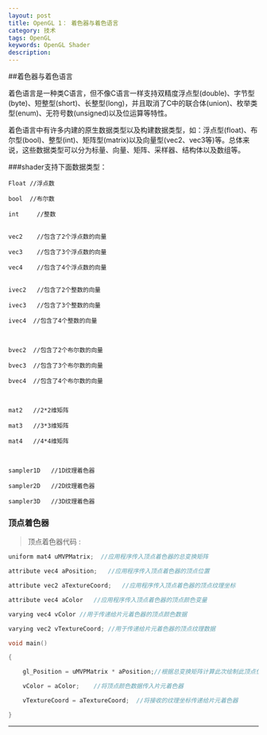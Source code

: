 ```yaml
---
layout: post  
title: OpenGL 1： 着色器与着色语言  
category: 技术  
tags: OpenGL  
keywords: OpenGL Shader  
description:   
---
```



##着色器与着色语言

着色语言是一种类C语言，但不像C语言一样支持双精度浮点型(double)、字节型(byte)、短整型(short)、长整型(long)，并且取消了C中的联合体(union)、枚举类型(enum)、无符号数(unsigned)以及位运算等特性。

着色语言中有许多内建的原生数据类型以及构建数据类型，如：浮点型(float)、布尔型(bool)、整型(int)、矩阵型(matrix)以及向量型(vec2、vec3等)等。总体来说，这些数据类型可以分为标量、向量、矩阵、采样器、结构体以及数组等。

 
###shader支持下面数据类型：

```
Float //浮点数
 
bool  //布尔数

int		//整数


vec2	//包含了2个浮点数的向量    

vec3	//包含了3个浮点数的向量    

vec4	//包含了4个浮点数的向量    


ivec2	//包含了2个整数的向量         

ivec3	//包含了3个整数的向量                  

ivec4  //包含了4个整数的向量

 

bvec2  //包含了2个布尔数的向量

bvec3  //包含了3个布尔数的向量

bvec4  //包含了4个布尔数的向量

 

mat2   //2*2维矩阵

mat3   //3*3维矩阵

mat4   //4*4维矩阵

 

sampler1D	//1D纹理着色器

sampler2D	//2D纹理着色器

sampler3D	//3D纹理着色器
```
###  顶点着色器

> 顶点着色器代码  :

```C
uniform mat4 uMVPMatrix;  //应用程序传入顶点着色器的总变换矩阵

attribute vec4 aPosition;	//应用程序传入顶点着色器的顶点位置

attribute vec2 aTextureCoord;	//应用程序传入顶点着色器的顶点纹理坐标

attribute vec4 aColor	//应用程序传入顶点着色器的顶点颜色变量

varying vec4 vColor	//用于传递给片元着色器的顶点颜色数据

varying vec2 vTextureCoord;	//用于传递给片元着色器的顶点纹理数据

void main()

{

    gl_Position = uMVPMatrix * aPosition;//根据总变换矩阵计算此次绘制此顶点位置                          

    vColor = aColor;	//将顶点颜色数据传入片元着色器

    vTextureCoord = aTextureCoord;	//将接收的纹理坐标传递给片元着色器

}        
```

---









